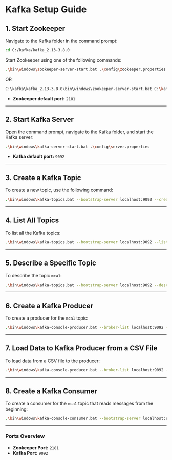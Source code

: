 
# Kafka Setup Guide

## 1. Start Zookeeper

Navigate to the Kafka folder in the command prompt:

```bash
cd C:/kafka/kafka_2.13-3.8.0
```

Start Zookeeper using one of the following commands:

```bash
.\bin\windows\zookeeper-server-start.bat .\config\zookeeper.properties
```

OR

```bash
C:\kafka\kafka_2.13-3.8.0\bin\windows\zookeeper-server-start.bat C:\kafka\kafka_2.13-3.8.0\config\zookeeper.properties
```

- **Zookeeper default port:** `2181`    

---

## 2. Start Kafka Server

Open the command prompt, navigate to the Kafka folder, and start the Kafka server:

```bash
.\bin\windows\kafka-server-start.bat .\config\server.properties
```

- **Kafka default port:** `9092`

---

## 3. Create a Kafka Topic

To create a new topic, use the following command:

```bash
.\bin\windows\kafka-topics.bat --bootstrap-server localhost:9092 --create --topic mca1 --partitions 3 --replication-factor 1
```

---

## 4. List All Topics

To list all the Kafka topics:

```bash
.\bin\windows\kafka-topics.bat --bootstrap-server localhost:9092 --list
```

---

## 5. Describe a Specific Topic

To describe the topic `mca1`:

```bash
.\bin\windows\kafka-topics.bat --bootstrap-server localhost:9092 --describe --topic mca1
```

---

## 6. Create a Kafka Producer

To create a producer for the `mca1` topic:

```bash
.\bin\windows\kafka-console-producer.bat --broker-list localhost:9092 --topic mca1
```

---

## 7. Load Data to Kafka Producer from a CSV File

To load data from a CSV file to the producer:

```bash
.\bin\windows\kafka-console-producer.bat --broker-list localhost:9092 --topic mca1 < C:\kafka\customers-10000.csv
```

---

## 8. Create a Kafka Consumer

To create a consumer for the `mca1` topic that reads messages from the beginning:

```bash
.\bin\windows\kafka-console-consumer.bat --bootstrap-server localhost:9092 --topic mca1 --from-beginning
```

---

### Ports Overview

- **Zookeeper Port:** `2181`
- **Kafka Port:** `9092`
